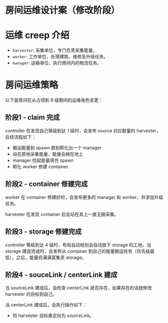 # 房间运维设计案（修改阶段）

# 运维 creep 介绍

- `harvester`: 采集单位，专门负责采集能量。
- `worker`: 工作单位，处理建筑、维修及升级任务。
- `manager`: 运输单位，执行房间内的物流任务。

# 房间运维策略

以下是房间在从占领到 8 级期间的运维角色变更：

## 阶段1 - claim 完成

controller 在发现自己等级到达 1 级时，会发布 source 对应数量的 harvester，后续流程如下：

- 搬运能量到 spawn 直到孵化出一个 manager
- 站在原地采集能量，能量会掉在地上
- manager 捡起能量填充 spawn
- 孵化 worker 修建 container

## 阶段2 - container 修建完成

worker 在 container 修建好时，会发布更多的 manager 和 worker，并添加升级任务。

harvester 在发现 container 后会站在其上一直无脑采集。

## 阶段3 - storage 修建完成

controller 等级到达 4 级时，布局自动规划会自动放下 storage 的工地。当 storage 建造完成时，会发布从 container 到自己的能量搬运任务（优先级最低），之后，能量将满满富集至 storage。

## 阶段4 - souceLink / centerLink 建成

当 sourceLink 建成后，会检查 centerLink 是否存在，如果存在的话就修改 harvester 的目标到自己。

当 centerLink 建成后，会执行操作如下：

- 将 harvester 目标重定向为 sourceLink。
